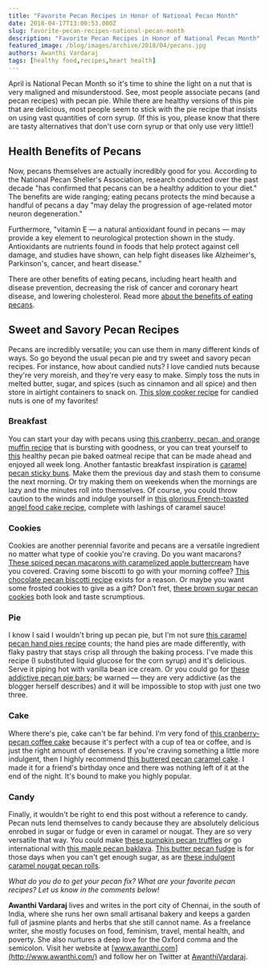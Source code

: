```yaml
---
title: "Favorite Pecan Recipes in Honor of National Pecan Month"
date: 2018-04-17T13:00:53.000Z
slug: favorite-pecan-recipes-national-pecan-month
description: "Favorite Pecan Recipes in Honor of National Pecan Month"
featured_image: /blog/images/archive/2018/04/pecans.jpg
authors: Awanthi Vardaraj
tags: [healthy food,recipes,heart health]
---
```


April is National Pecan Month so it's time to shine the light on a nut that is very maligned and misunderstood. See, most people associate pecans (and pecan recipes) with pecan pie. While there are healthy versions of this pie that are delicious, most people seem to stick with the pie recipe that insists on using vast quantities of corn syrup. (If this is you, please know that there are tasty alternatives that don't use corn syrup or that only use very little!)

## Health Benefits of Pecans

Now, pecans themselves are actually incredibly good for you. According to the National Pecan Sheller's Association, research conducted over the past decade "has confirmed that pecans can be a healthy addition to your diet." The benefits are wide ranging; eating pecans protects the mind because a handful of pecans a day "may delay the progression of age-related motor neuron degeneration."

Furthermore, "vitamin E — a natural antioxidant found in pecans — may provide a key element to neurological protection shown in the study. Antioxidants are nutrients found in foods that help protect against cell damage, and studies have shown, can help fight diseases like Alzheimer's, Parkinson's, cancer, and heart disease."

There are other benefits of eating pecans, including heart health and disease prevention, decreasing the risk of cancer and coronary heart disease, and lowering cholesterol. Read more [about the benefits of eating pecans](http://www.ilovepecans.org/nutrition-in-a-nutshell/).

## Sweet and Savory Pecan Recipes

Pecans are incredibly versatile; you can use them in many different kinds of ways. So go beyond the usual pecan pie and try sweet and savory pecan recipes. For instance, how about candied nuts? I love candied nuts because they're very moreish, and they're very easy to make. Simply toss the nuts in melted butter, sugar, and spices (such as cinnamon and all spice) and then store in airtight containers to snack on. [This slow cooker recipe](https://www.tasteofhome.com/recipes/slow-cooker-candied-nuts) for candied nuts is one of my favorites!

### Breakfast

You can start your day with pecans using [this cranberry, pecan, and orange muffin recipe](http://www.everylastbite.com/2015/01/09/cranberry-orange-muffins/) that is bursting with goodness, or you can treat yourself to [this](https://livelytable.com/pumpkin-pie-baked-oatmeal/) healthy pecan pie baked oatmeal recipe that can be made ahead and enjoyed all week long. Another fantastic breakfast inspiration is [caramel pecan sticky buns](https://www.tasteofhome.com/recipes/caramel-pecan-sticky-buns). Make them the previous day and stash them to consume the next morning. Or try making them on weekends when the mornings are lazy and the minutes roll into themselves. Of course, you could throw caution to the winds and indulge yourself in [this glorious French-toasted angel food cake recipe](http://goboldwithbutter.com/french-toasted-angel-food-cake/), complete with lashings of caramel sauce!

### Cookies

Cookies are another perennial favorite and pecans are a versatile ingredient no matter what type of cookie you're craving. Do you want macarons? [These spiced pecan macarons with caramelized apple buttercream](http://foodnouveau.com/recipes/desserts/macarons/spiced-pecan-macarons-caramelized-apple-buttercream/) have you covered. Craving some biscotti to go with your morning coffee? [This chocolate pecan biscotti recipe](https://bakerbynature.com/chocolate-pecan-biscotti/) exists for a reason. Or maybe you want some frosted cookies to give as a gift? Don't fret, [these brown sugar pecan cookies](https://www.thereciperebel.com/brown-sugar-pecan-cookies/) both look and taste scrumptious.

### Pie

I know I said I wouldn't bring up pecan pie, but I'm not sure [this caramel pecan hand pies recipe](https://thecafesucrefarine.com/caramel-pecan-hand-pies/) counts; the hand pies are made differently, with flaky pastry that stays crisp all through the baking process. I've made this recipe (I substituted liquid glucose for the corn syrup) and it's delicious. Serve it piping hot with vanilla bean ice cream. Or you could go for [these addictive pecan pie bars](http://cleobuttera.com/bars-and-brownies/addictive-pecan-pie-bars/); be warned — they are very addictive (as the blogger herself describes) and it will be impossible to stop with just one two three.

### Cake

Where there's pie, cake can't be far behind. I'm very fond of [this cranberry-pecan coffee cake](https://www.lemontreedwelling.com/2015/11/cranberry-pecan-coffee-cake.html) because it's perfect with a cup of tea or coffee, and is just the right amount of denseness. If you're craving something a little more indulgent, then I highly recommend [this buttered pecan caramel cake](https://www.tasteofthesouthmagazine.com/buttered-pecan-caramel-cake/). I made it for a friend's birthday once and there was nothing left of it at the end of the night. It's bound to make you highly popular.

### Candy

Finally, it wouldn't be right to end this post without a reference to candy. Pecan nuts lend themselves to candy because they are absolutely delicious enrobed in sugar or fudge or even in caramel or nougat. They are so very versatile that way. You could make [these pumpkin pecan truffles](http://blessherheartyall.com/pumpkin-pecan-truffles) or go international with [this maple pecan baklava](https://leelalicious.com/maple-pecan-baklava/). [This butter pecan fudge](https://www.foodfanatic.com/2016/08/butter-pecan-fudge/) is for those days when you can't get enough sugar, as are [these indulgent caramel nougat pecan rolls](https://thefoodcharlatan.com/caramel-nougat-pecan-rolls/).

_What do you do to get your pecan fix? What are your favorite pecan recipes? Let us know in the comments below!_

**Awanthi Vardaraj** lives and writes in the port city of Chennai, in the south of India, where she runs her own small artisanal bakery and keeps a garden full of jasmine plants and herbs that she still cannot name. As a freelance writer, she mostly focuses on food, feminism, travel, mental health, and poverty. She also nurtures a deep love for the Oxford comma and the semicolon. Visit her website at [www.awanthi.com](http://www.awanthi.com/) and follow her on Twitter at [AwanthiVardaraj](https://twitter.com/AwanthiVardaraj).